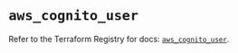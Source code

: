 # `aws_cognito_user`

Refer to the Terraform Registry for docs: [`aws_cognito_user`](https://registry.terraform.io/providers/hashicorp/aws/6.14.1/docs/resources/cognito_user).
